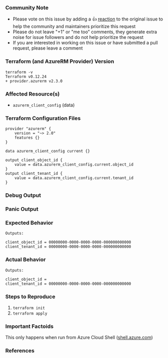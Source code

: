 <!---
Please note the following potential times when an issue might be in Terraform core:

* [Configuration Language](https://www.terraform.io/docs/configuration/index.html) or resource ordering issues
* [State](https://www.terraform.io/docs/state/index.html) and [State Backend](https://www.terraform.io/docs/backends/index.html) issues
* [Provisioner](https://www.terraform.io/docs/provisioners/index.html) issues
* [Registry](https://registry.terraform.io/) issues
* Spans resources across multiple providers

If you are running into one of these scenarios, we recommend opening an issue in the [Terraform core repository](https://github.com/hashicorp/terraform/) instead.
--->

<!--- Please keep this note for the community --->

### Community Note

* Please vote on this issue by adding a 👍 [reaction](https://blog.github.com/2016-03-10-add-reactions-to-pull-requests-issues-and-comments/) to the original issue to help the community and maintainers prioritize this request
* Please do not leave "+1" or "me too" comments, they generate extra noise for issue followers and do not help prioritize the request
* If you are interested in working on this issue or have submitted a pull request, please leave a comment

<!--- Thank you for keeping this note for the community --->

### Terraform (and AzureRM Provider) Version

```
terraform -v 
Terraform v0.12.24
+ provider.azurerm v2.3.0
```

<!--- Please run `terraform -v` to show the Terraform core version and provider version(s). If you are not running the latest version of Terraform or the provider, please upgrade because your issue may have already been fixed. [Terraform documentation on provider versioning](https://www.terraform.io/docs/configuration/providers.html#provider-versions). --->

### Affected Resource(s)

<!--- Please list the affected resources and data sources. --->

* `azurerm_client_config` (data)

### Terraform Configuration Files

<!--- Information about code formatting: https://help.github.com/articles/basic-writing-and-formatting-syntax/#quoting-code --->

```hcl
provider "azurerm" {
    version = "~> 2.0" 
    features {}
}

data azurerm_client_config current {}

output client_object_id {
    value = data.azurerm_client_config.current.object_id
}
output client_tenant_id {
    value = data.azurerm_client_config.current.tenant_id
}
```

### Debug Output

<!---
Please provide a link to a GitHub Gist containing the complete debug output. Please do NOT paste the debug output in the issue; just paste a link to the Gist.

To obtain the debug output, see the [Terraform documentation on debugging](https://www.terraform.io/docs/internals/debugging.html).
--->

### Panic Output

<!--- If Terraform produced a panic, please provide a link to a GitHub Gist containing the output of the `crash.log`. --->

### Expected Behavior

<!--- What should have happened? --->
```
Outputs:

client_object_id = 00000000-0000-0000-0000-000000000000
client_tenant_id = 00000000-0000-0000-0000-000000000000
```

### Actual Behavior
```
Outputs:

client_object_id = 
client_tenant_id = 00000000-0000-0000-0000-000000000000
```
<!--- What actually happened? --->

### Steps to Reproduce

<!--- Please list the steps required to reproduce the issue. --->

1. `terraform init`
2. `terraform apply`

### Important Factoids

<!--- Are there anything atypical about your accounts that we should know? For example: Running in a Azure China/Germany/Government? --->
This only happens when run from Azure Cloud Shell ([shell.azure.com](https://shell.azure.com))

### References

<!---
Information about referencing Github Issues: https://help.github.com/articles/basic-writing-and-formatting-syntax/#referencing-issues-and-pull-requests

Are there any other GitHub issues (open or closed) or pull requests that should be linked here? Such as vendor documentation?
--->

<!---
* #0000
--->